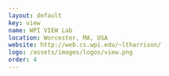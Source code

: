 ```yaml
---
layout: default
key: view
name: WPI VIEW Lab
location: Worcester, MA, USA
website: http://web.cs.wpi.edu/~ltharrison/
logo: /assets/images/logos/view.png
order: 4
---
```

